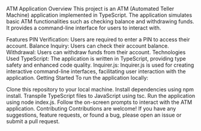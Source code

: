ATM Application
Overview
This project is an ATM (Automated Teller Machine) application implemented in TypeScript. The application simulates basic ATM functionalities such as checking balance and withdrawing funds. It provides a command-line interface for users to interact with.

Features
PIN Verification: Users are required to enter a PIN to access their account.
Balance Inquiry: Users can check their account balance.
Withdrawal: Users can withdraw funds from their account.
Technologies Used
TypeScript: The application is written in TypeScript, providing type safety and enhanced code quality.
Inquirer.js: Inquirer.js is used for creating interactive command-line interfaces, facilitating user interaction with the application.
Getting Started
To run the application locally:

Clone this repository to your local machine.
Install dependencies using npm install.
Transpile TypeScript files to JavaScript using tsc.
Run the application using node index.js.
Follow the on-screen prompts to interact with the ATM application.
Contributing
Contributions are welcome! If you have any suggestions, feature requests, or found a bug, please open an issue or submit a pull request.
